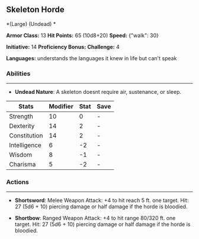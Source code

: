 ## Skeleton Horde
*(Large) (Undead) *

**Armor Class:** 13
**Hit Points:** 65 (10d8+20)
**Speed:** {"walk": 30}

**Initiative:** 14
**Proficiency Bonus:**
**Challenge:** 4

**Languages:** understands the languages it knew in life but can't speak

### Abilities
 --- 
- **Undead Nature**: A skeleton doesnt require air, sustenance, or sleep.



| Stats | Modifier | Stat | Save
| ---- | ---- | ---- | ---- |
| Strength | 10 | 0 | - |
| Dexterity | 14 | 2 | - |
| Constitution | 14 | 2 | - |
| Intelligence | 6 | -2 | - |
| Wisdom | 8 | -1 | - |
| Charisma | 5 | -2 | - |

### Actions
 --- 
- **Shortsword**: Melee Weapon Attack: +4 to hit  reach 5 ft.  one target. Hit: 27 (5d6 + 10) piercing damage  or half damage if the horde is bloodied.

- **Shortbow**: Ranged Weapon Attack: +4 to hit  range 80/320 ft.  one target. Hit: 27 (5d6 + 10) piercing damage  or half damage if the horde is bloodied.

